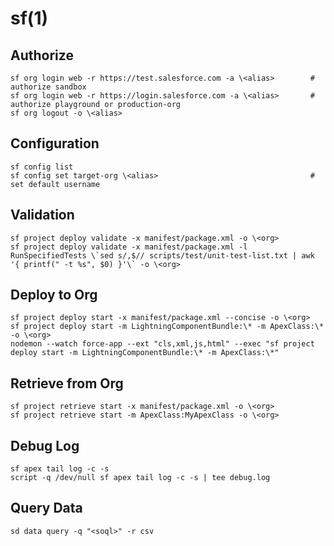 # sf(1)

## Authorize

    sf org login web -r https://test.salesforce.com -a \<alias>        # authorize sandbox
    sf org login web -r https://login.salesforce.com -a \<alias>       # authorize playground or production-org
    sf org logout -o \<alias>

## Configuration

    sf config list
    sf config set target-org \<alias>                                  # set default username

## Validation

    sf project deploy validate -x manifest/package.xml -o \<org>
    sf project deploy validate -x manifest/package.xml -l RunSpecifiedTests \`sed s/,$// scripts/test/unit-test-list.txt | awk '{ printf(" -t %s", $0) }'\` -o \<org>

## Deploy to Org

    sf project deploy start -x manifest/package.xml --concise -o \<org>
    sf project deploy start -m LightningComponentBundle:\* -m ApexClass:\* -o \<org>
    nodemon --watch force-app --ext "cls,xml,js,html" --exec "sf project deploy start -m LightningComponentBundle:\* -m ApexClass:\*"

## Retrieve from Org

    sf project retrieve start -x manifest/package.xml -o \<org>
    sf project retrieve start -m ApexClass:MyApexClass -o \<org>

## Debug Log

    sf apex tail log -c -s
    script -q /dev/null sf apex tail log -c -s | tee debug.log

## Query Data

    sd data query -q "<soql>" -r csv


